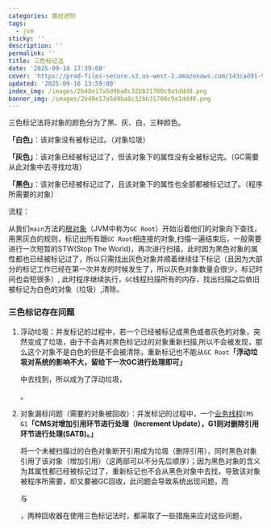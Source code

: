 ```yaml
---
categories: 面经进阶
tags:
  - jvm
sticky: ''
description: ''
permalink: ''
title: 三色标记法
date: '2025-09-14 17:39:00'
cover: 'https://prod-files-secure.s3.us-west-2.amazonaws.com/143cad91-961b-48b0-82dc-78fbb6eb5abe/ccace762-6da6-4fe1-b3ea-81d5b0a46227/118000020_p0.png?X-Amz-Algorithm=AWS4-HMAC-SHA256&X-Amz-Content-Sha256=UNSIGNED-PAYLOAD&X-Amz-Credential=ASIAZI2LB466UYZZBE2U%2F20250919%2Fus-west-2%2Fs3%2Faws4_request&X-Amz-Date=20250919T040046Z&X-Amz-Expires=3600&X-Amz-Security-Token=IQoJb3JpZ2luX2VjEE8aCXVzLXdlc3QtMiJHMEUCIQDorLTKu8oMQeN3LDhfA79K5IugEN9gnG7Y7v4qEmnvhAIgNrcF06huSbHB%2FboIfMSs%2FN3zj%2BauapWfLh3b5Rh5IsAqiAQIyP%2F%2F%2F%2F%2F%2F%2F%2F%2F%2FARAAGgw2Mzc0MjMxODM4MDUiDOKplGqnq%2FT0oYsO3yrcA%2BrXnEDl5l%2BDXQLmwQrcwBNA0xQSuSIGWzGaAaWHiThCJOi1ypYzP7cQutJlCLe%2BqKLkDkG%2BaYpmojqGhEqBBIc2j19a4G4tkTC7nyiu8FT6q6jCYJdid5Ow5UawtxGwZUy%2BlHJ%2BwzTlOfczgvHyaEAZEUKMAOI3Zpx%2F1jVZ1ov5bV8a3UEMLh8xj1IdGqdc1Bmpug1qcA2X2e9HrZ5NybrogrWbXL8Ykz1hdGpFzPOAh8AGbJexukP%2BBQN58W4xajrLMrvQctwaqMDYL48p4vRBWqaMkK%2BTTbe3GvK9hvrDeBo44pnqddWD9ukLGe4ncmyPx6S1nOXntp2ZnmUWml3iLVYq5W66O8OD%2B5RucAOqmNY1THAHLdV0qrPiNzZXIxaaUHc3wZP8low3PRwT7cy7tAC2hc%2FZvZoIypfZYCl3pmkye5ecG1X836I9v%2BceRPy5YwrnQvL6sZ7MdrhfC70eX4x%2F3NzUXsxhj0Mx%2BTUdG%2FRo37FBu54xT%2F%2B5FdpnURNhtExGDJ9c5OsYykiU7lhKw1wXXFKfOiyTZ9MvxzCfehbKVJIvx4pkFDWDrUk8caojOVUZXPjYpRQ73r9KGOI09rMJCnDT9tTue9t0RTzkWtMvXOz5nz%2FsBls8MLWgssYGOqUBbzAcpgexknIerQs70q0qURoRqc%2F0Id8yMUSQFGbboIH38%2FylUwtj9uSJGiGpPF4ziv27cZIWBmGEJy75w7UQSV1fM44ca7W0QbbQSHHuZW200%2F%2Bb%2BKAXf7NPWwDV7y6LC24uxs8prA8Bc8J%2F5FDxXVlap6hhyEegUrQpJ%2FVmVZbhXzmp5Wwo1B4%2FibDDTngmOoWkxswOLXHbCsKm%2BYlVCFehRxa%2F&X-Amz-Signature=b0532bdbef613641fe82ac43addb34aa361500b99bce003c981b8162c16c644d&X-Amz-SignedHeaders=host&x-amz-checksum-mode=ENABLED&x-id=GetObject'
updated: '2025-09-16 13:59:00'
index_img: /images/2b48e17a5d9ba8c32bb31700c9a1ddd0.png
banner_img: /images/2b48e17a5d9ba8c32bb31700c9a1ddd0.png
---
```


三色标记法将对象的颜色分为了黑、灰、白，三种颜色。


**「白色」**：该对象没有被标记过。（对象垃圾）


**「灰色」**：该对象已经被标记过了，但该对象下的属性没有全被标记完。（GC需要从此对象中去寻找垃圾）


**「黑色」**：该对象已经被标记过了，且该对象下的属性也全部都被标记过了。（程序所需要的对象）


流程：


从我们`main`方法的[根对象](https://zhida.zhihu.com/search?content_id=183997193&content_type=Article&match_order=1&q=%E6%A0%B9%E5%AF%B9%E8%B1%A1&zhida_source=entity)（JVM中称为`GC Root`）开始沿着他们的对象向下查找，用黑灰白的规则，标记出所有跟`GC Root`相连接的对象,扫描一遍结束后，一般需要进行一次短暂的STW(Stop The World)，再次进行扫描，此时因为黑色对象的属性都也已经被标记过了，所以只需找出灰色对象并顺着继续往下标记（且因为大部分的标记工作已经在第一次并发的时候发生了，所以灰色对象数量会很少，标记时间也会短很多）, 此时程序继续执行，`GC`线程扫描所有的内存，找出扫描之后依旧被标记为白色的对象（垃圾）,清除。


### **三色标记存在问题**

1. 浮动垃圾：并发标记的过程中，若一个已经被标记成黑色或者灰色的对象，突然变成了垃圾，由于不会再对黑色标记过的对象重新扫描,所以不会被发现，那么这个对象不是白色的但是不会被清除，重新标记也不能从`GC Root`**「浮动垃圾对系统的影响不大，留给下一次GC进行处理即可」**

    中去找到，所以成为了浮动垃圾，


    。

2. 对象漏标问题（需要的对象被回收）：并发标记的过程中，一个[业务线程](https://zhida.zhihu.com/search?content_id=183997193&content_type=Article&match_order=1&q=%E4%B8%9A%E5%8A%A1%E7%BA%BF%E7%A8%8B&zhida_source=entity)`CMS G1`**「CMS对增加引用环节进行处理（Increment Update），G1则对删除引用环节进行处理(SATB)。」**

    将一个未被扫描过的白色对象断开引用成为垃圾（删除引用），同时黑色对象引用了该对象（增加引用）（这两部可以不分先后顺序）；因为黑色对象的含义为其属性都已经被标记过了，重新标记也不会从黑色对象中去找，导致该对象被程序所需要，却又要被GC回收，此问题会导致系统出现问题，而


    与


    ，两种回收器在使用三色标记法时，都采取了一些措施来应对这些问题，

